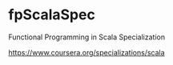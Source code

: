 # fpScalaSpec
Functional Programming in Scala Specialization

https://www.coursera.org/specializations/scala
